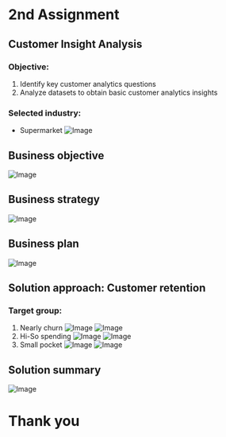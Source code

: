 # 2nd Assignment 
## Customer Insight Analysis
### Objective:
1. Identify key customer analytics questions
2. Analyze datasets to obtain basic customer analytics insights
### Selected industry: 
* Supermarket
![Image](https://github.com/KaninJC/MADT8101-Seminar-in-Advanced-Analytic/blob/d70804822ed6af08b91e85e5a19b87b8d1d84bbd/2-Customer%20Insight%20Analysis/1-Selected%20industry.png)
## Business objective
![Image](https://github.com/KaninJC/MADT8101-Seminar-in-Advanced-Analytic/blob/b794b13c0c20cd9dd57da9c332174c88163bbb1e/2-Customer%20Insight%20Analysis/2-Business%20objcetive.jpg)
## Business strategy
![Image](https://github.com/KaninJC/MADT8101-Seminar-in-Advanced-Analytic/blob/b4bb11ec9caba46d9499fa7980b881f6d0c3d4f9/2-Customer%20Insight%20Analysis/3-Business%20strategy.png)
## Business plan
![Image](https://github.com/KaninJC/MADT8101-Seminar-in-Advanced-Analytic/blob/b4bb11ec9caba46d9499fa7980b881f6d0c3d4f9/2-Customer%20Insight%20Analysis/4-Business%20plan.png)
## Solution approach: Customer retention
### Target group: 
1. Nearly churn
![Image](https://github.com/KaninJC/MADT8101-Seminar-in-Advanced-Analytic/blob/bd9401430fe52edccd117003821ecf51def0004d/2-Customer%20Insight%20Analysis/5.1-Nearly%20churn.png)
![Image](https://github.com/KaninJC/MADT8101-Seminar-in-Advanced-Analytic/blob/bd9401430fe52edccd117003821ecf51def0004d/2-Customer%20Insight%20Analysis/5.2-Nearly%20churn.png)
3. Hi-So spending
![Image](https://github.com/KaninJC/MADT8101-Seminar-in-Advanced-Analytic/blob/bd9401430fe52edccd117003821ecf51def0004d/2-Customer%20Insight%20Analysis/6.1-Hiso%20spending.png)
![Image](https://github.com/KaninJC/MADT8101-Seminar-in-Advanced-Analytic/blob/bd9401430fe52edccd117003821ecf51def0004d/2-Customer%20Insight%20Analysis/6.2-Hiso%20spending.png)
5. Small pocket
![Image](https://github.com/KaninJC/MADT8101-Seminar-in-Advanced-Analytic/blob/bd9401430fe52edccd117003821ecf51def0004d/2-Customer%20Insight%20Analysis/7.1-Small%20pocket.png)
![Image](https://github.com/KaninJC/MADT8101-Seminar-in-Advanced-Analytic/blob/bd9401430fe52edccd117003821ecf51def0004d/2-Customer%20Insight%20Analysis/7.2-Small%20pocket.png)
## Solution summary
![Image](https://github.com/KaninJC/MADT8101-Seminar-in-Advanced-Analytic/blob/3413e15e5888da6a7592812c0298ec82dedc4a08/2-Customer%20Insight%20Analysis/8-Solution%20summary.png)

# Thank you

